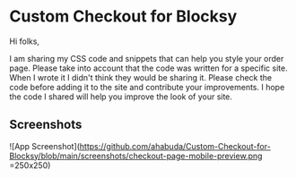 # Custom Checkout for Blocksy

Hi folks,

I am sharing my CSS code and snippets that can help you style your order page. Please take into account that the code was written for a specific site. When I wrote it I didn't think they would be sharing it. Please check the code before adding it to the site and contribute your improvements. I hope the code I shared will help you improve the look of your site.


## Screenshots

![App Screenshot](https://github.com/ahabuda/Custom-Checkout-for-Blocksy/blob/main/screenshots/checkout-page-mobile-preview.png =250x250)
